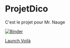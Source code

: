 # ProjetDico
C'est le projet pour Mr. Nauge  
  
[![Binder](https://mybinder.org/badge_logo.svg)](https://mybinder.org/v2/gh/BaltiYoussef/ProjetDico/main?labpath=%2Fnotebook%2FYoussef_Balti_App.ipynb)  
  
[Launch Voilà](https://mybinder.org/v2/gh/BaltiYoussef/ProjetDico/main?urlpath=voila%2Frender%2Fnotebook%2FYoussef_Balti_App.ipynb)
